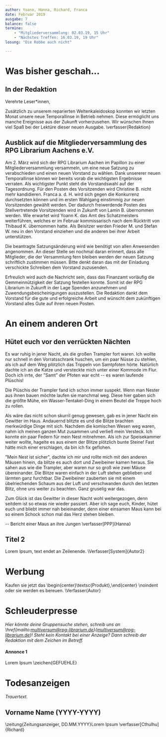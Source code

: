 ```yaml
---
author: Yoann, Hanna, Richard, Franca
date: Februar 2019
ausgabe: 7
balance: false
termine:
    - "Mitgliederversammlung: 02.03.19, 15 Uhr"
    - "Nächstes Treffen: 16.03.19, 19 Uhr"
losung: "Die Robbe auch nicht"

---
```


# Was bisher geschah...
## In der Redaktion
Verehrte Leser*innen,

Zusätzlich zu unserem reparierten Weltenkaleidoskop konnten wir letzten Monat unsere neue Temporallinse in Betrieb nehmen. Diese ermöglicht uns manche Ereignisse aus der Zukunft vorherzusehen.
Wir wünschen Ihnen viel Spaß bei der Lektüre dieser neuen Ausgabe.
\verfasser{Redaktion}

## Ausblick auf die Mitgliederversammlung des RPG Librarium Aachens e.V.
Am 2. März wird sich der RPG Librarium Aachen im Papillon zu einer Mitgliederversammlung versammeln, um eine neue Satzung zu verabschieden und einen neuen Vorstand zu wählen. Dank unsererer neuen Temporallinse können wir bereits vorab die wichtigsten Ergebnisse verraten. Als wichtigster Punkt steht die Vorstandswahl auf der Tagesordnung. Für den Posten des Vorsitzenden wird Christine B. nicht mehr kandidieren. Franca a. d. H. wird sich gegen die Konkurrenz durchsetzten können und im ersten Wahlgang einstimmig zur neuen Vorsitzenden gewählt werden. Der dadurch freiwerdende Posten des Stellvertretende Vorsitzenden wird in Zukunft von Lamin B. übernommen werden. Wie erwartet wird Yoann K. das Amt des Schatzmeisters weiterführen, welches er im Februar kommissarisch nach dem Rücktritt von Thibaud K. übernommen hatte. Als Beisitzer werden Frieder M. und Stefan W. neu in den Vorstand einziehen und die anderen bei ihrer Arbeit unterstützen.

Die beantragte Satzungsänderung wird wie benötigt von allen Anwesenden angenommen. An dieser Stelle sei nochmal daran erinnert, dass alle Mitglieder, die der Versammlung fern bleiben werden der neuen Satzung schriftlich zustimmen müssen. Bitte denkt daran das mit der Einladung verschickte Schreiben dem Vorstand zuzusenden.

Erfreulich wird auch die Nachricht sein, dass das Finanzamt vorläufig die Gemmeinnützigkeit der Satzung festellen konnte. Somit ist der RPG Librarium in Zukunft in der Lage Spenden anzunehmen und Zuwendungsbescheinigungen auszustellen.
Die Redaktion dankt dem Vorstand für die gute und erfolgreiche Arbeit und wünscht dem zukünftigen Vorstand alles Gute auf ihren neuen Posten.

# An einem anderen Ort

## Hütet euch vor den verrückten Nächten
Es war ruhig in jener Nacht, als die großen Trampler fort waren. Ich wollte nur schnell in den Vorratsschrank huschen, um ein paar Nüsse zu stehlen, als ich auf dem Weg plötzlich das Trippeln von Samtpfoten hörte. Natürlich dachte ich an die Katze und versteckte mich unter einer Kommode im Flur. Doch ich irrte, der "Samt" der Pfoten war echt -- es waren laufende Plüschis!

Die Plüschis der Trampler fand ich schon immer suspekt. Wenn man Nester aus ihnen bauen möchte laufen sie manchmal weg. Diese hier gaben sich die größte Mühe, ein Wasser-Tentakel-Ding in einem Beutel die Treppe hoch zu rollen.

Als wäre das nicht schon skurril genug gewesen, gab es in jener Nacht ein Gewitter im Haus. Andauernd blitzte es und die Blitze brachten merkwürdige Dinge mit sich. Nachdem die komischen Wesen weg waren, nahm ich meinen ganzen Mut zusammen und verließ mein Versteck. Ich konnte ein paar Federn für mein Nest mitnehmen. Als ich zur Speisekammer weiter wollte, hagelte es aus einem der Blitze plötzlich bunte Steine! Fast hätte mich einer erschlagen, da bin ich fix geflohen.

"Mein Nest ist sicher", dachte ich mir und rollte mich mit den anderen Mäusen hinein, da blitze es auch dort und Zweibeiner kamen heraus. Sie sahen aus wie die Trampler, aber waren nur so groß wie zwei Mäuse übereinander. Die Blitze waren einfach in der Luft stehen geblieben und lärmten ganz furchtbar. Die Zweibeiner zauberten sie mit einem übelriechenden Schaum aus der Luft und verschwanden durch den letzten Blitz, ohne uns weiter zu beachten. Ganz gruselig war das.

Zum Glück ist das Gewitter in dieser Nacht wohl weitergezogen, denn seitdem ist so etwas nie wieder passiert. Aber ich sage euch, Kinder, hütet euch und bliebt immer nah beieinander, denn einer einsamen Maus kann bei so einem Schock schon mal das Herz stehen bleiben.

-- Bericht einer Maus an ihre Jungen
\verfasser[PPP]{Hanna}

## Titel 2
Lorem Ipsum, text endet an Zeilenende.
\Verfasser[System]{Autor2}

# Werbung
Kaufen sie jetzt das
\begin{center}\textsc{Produkt},\end{center} \noindent oder sie werden es bereuen.
\Verfasser{Autor}

# Schleuderpresse
*Hier könnte deine Gruppensuche stehen, schreib uns an \href{mailto:multiversum@rpg-librarium.de}{multiversum@rpg-librarium.de}! Steht kein Kontakt bei einer Anzeige? Dann schreib der Redaktion mit dem Zeichen im Betreff.*

#### Annonce 1
Lorem Ipsum
\zeichen{GEFUEHLE}

# Todesanzeigen
*Trauertext.*

## Vorname Name (YYYY-YYYY)
\zeitung{Zeitungsanzeiger, DD.MM.YYYY}Lorem Ipsum
\verfasser[Cthulhu]{Richard}
